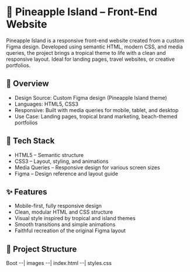 # 🍍 Pineapple Island – Front-End Website

Pineapple Island is a responsive front-end website created from a custom Figma design. Developed using semantic HTML, modern CSS, and media queries, the project brings a tropical theme to life with a clean and responsive layout. Ideal for landing pages, travel websites, or creative portfolios.

## 📌 Overview

- Design Source: Custom Figma design (Pineapple Island theme)
- Languages: HTML5, CSS3
- Responsive: Built with media queries for mobile, tablet, and desktop
- Use Case: Landing pages, tropical brand marketing, beach-themed portfolios

## 🔧 Tech Stack

- HTML5 – Semantic structure
- CSS3 – Layout, styling, and animations
- Media Queries – Responsive design for various screen sizes
- Figma – Design reference and layout guide

## ✨ Features

- Mobile-first, fully responsive design
- Clean, modular HTML and CSS structure
- Visual style inspired by tropical and island themes
- Smooth transitions and simple animations
- Faithful recreation of the original Figma layout

## 📁 Project Structure

Boot 
--| images
--| index.html
--| styles.css


